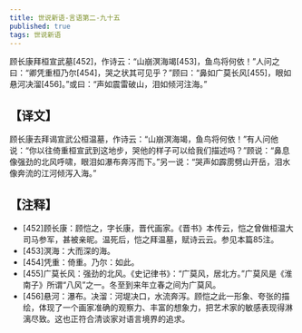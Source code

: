 ```yaml
---
title: 世说新语-言语第二-九十五
published: true
tags: 世说新语
---
```


顾长康拜桓宣武墓[452]，作诗云：“山崩溟海竭[453]，鱼鸟将何依！”人问之曰：“卿凭重桓乃尔[454]，哭之状其可见乎？”顾曰：“鼻如广莫长风[455]，眼如悬河决溜[456]。”或曰：“声如震雷破山，泪如倾河注海。”

## 【译文】

顾长康去拜谒宣武公桓温墓，作诗云：“山崩溟海竭，鱼鸟将何依！”有人问他说：“你以往倚重桓宣武到这地步，哭他的样子可以给我们描述吗？”顾说：“鼻息像强劲的北风呼啸，眼泪如瀑布奔泻而下。”另一说：“哭声如霹雳劈山开岳，泪水像奔流的江河倾泻入海。”

## 【注释】

- [452]顾长康：顾恺之，字长康，晋代画家。《晋书》本传云，恺之曾做桓温大司马参军，甚被亲昵。温死后，恺之拜温墓，赋诗云云。参见本篇85注。
- [453]溟海：大而深的海。
- [454]凭重：倚重。乃尔：如此。
- [455]广莫长风：强劲的北风。《史记律书》：“广莫风，居北方。”广莫风是《淮南子》所谓“八风”之一。冬至到来年立春之间为广莫风。
- [456]悬河：瀑布。决溜：河堤决口，水流奔泻。顾恺之此一形象、夸张的描绘，体现了一个画家准确的观察力、丰富的想象力，把艺术家的敏感表现得淋漓尽致。这也正符合清谈家对语言境界的追求。
